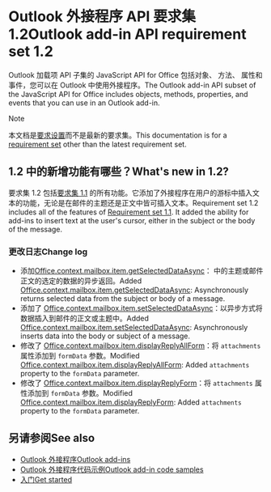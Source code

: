 # <a name="outlook-add-in-api-requirement-set-12"></a><span data-ttu-id="f1963-101">Outlook 外接程序 API 要求集 1.2</span><span class="sxs-lookup"><span data-stu-id="f1963-101">Outlook add-in API requirement set 1.2</span></span>

<span data-ttu-id="f1963-102">Outlook 加载项 API 子集的 JavaScript API for Office 包括对象、 方法、 属性和事件，您可以在 Outlook 中使用外接程序。</span><span class="sxs-lookup"><span data-stu-id="f1963-102">The Outlook add-in API subset of the JavaScript API for Office includes objects, methods, properties, and events that you can use in an Outlook add-in.</span></span>

> [!NOTE]
> <span data-ttu-id="f1963-103">本文档是[要求设置](/javascript/office/requirement-sets/outlook-api-requirement-sets)而不是最新的要求集。</span><span class="sxs-lookup"><span data-stu-id="f1963-103">This documentation is for a [requirement set](/javascript/office/requirement-sets/outlook-api-requirement-sets) other than the latest requirement set.</span></span> 

## <a name="whats-new-in-12"></a><span data-ttu-id="f1963-104">1.2 中的新增功能有哪些？</span><span class="sxs-lookup"><span data-stu-id="f1963-104">What's new in 1.2?</span></span>

<span data-ttu-id="f1963-p101">要求集 1.2 包括[要求集 1.1](../requirement-set-1.1/outlook-requirement-set-1.1.md) 的所有功能。它添加了外接程序在用户的游标中插入文本的功能，无论是在邮件的主题还是正文中皆可插入文本。</span><span class="sxs-lookup"><span data-stu-id="f1963-p101">Requirement set 1.2 includes all of the features of [Requirement set 1.1](../requirement-set-1.1/outlook-requirement-set-1.1.md). It added the ability for add-ins to insert text at the user's cursor, either in the subject or the body of the message.</span></span>

### <a name="change-log"></a><span data-ttu-id="f1963-107">更改日志</span><span class="sxs-lookup"><span data-stu-id="f1963-107">Change log</span></span>

- <span data-ttu-id="f1963-108">添加[Office.context.mailbox.item.getSelectedDataAsync](office.context.mailbox.item.md#getselecteddataasynccoerciontype-options-callback--string)： 中的主题或邮件正文的选定的数据的异步返回。</span><span class="sxs-lookup"><span data-stu-id="f1963-108">Added [Office.context.mailbox.item.getSelectedDataAsync](office.context.mailbox.item.md#getselecteddataasynccoerciontype-options-callback--string): Asynchronously returns selected data from the subject or body of a message.</span></span>
- <span data-ttu-id="f1963-109">添加了 [Office.context.mailbox.item.setSelectedDataAsync](office.context.mailbox.item.md#setselecteddataasyncdata-options-callback)：以异步方式将数据插入到邮件的正文或主题中。</span><span class="sxs-lookup"><span data-stu-id="f1963-109">Added [Office.context.mailbox.item.setSelectedDataAsync](office.context.mailbox.item.md#setselecteddataasyncdata-options-callback): Asynchronously inserts data into the body or subject of a message.</span></span>
- <span data-ttu-id="f1963-110">修改了 [Office.context.mailbox.item.displayReplyAllForm](office.context.mailbox.item.md#displayreplyallformformdata)：将 `attachments` 属性添加到 `formData` 参数。</span><span class="sxs-lookup"><span data-stu-id="f1963-110">Modified [Office.context.mailbox.item.displayReplyAllForm](office.context.mailbox.item.md#displayreplyallformformdata): Added `attachments` property to the `formData` parameter.</span></span>
- <span data-ttu-id="f1963-111">修改了 [Office.context.mailbox.item.displayReplyForm](office.context.mailbox.item.md#displayreplyformformdata)：将 `attachments` 属性添加到 `formData` 参数。</span><span class="sxs-lookup"><span data-stu-id="f1963-111">Modified [Office.context.mailbox.item.displayReplyForm](office.context.mailbox.item.md#displayreplyformformdata): Added `attachments` property to the `formData` parameter.</span></span>

## <a name="see-also"></a><span data-ttu-id="f1963-112">另请参阅</span><span class="sxs-lookup"><span data-stu-id="f1963-112">See also</span></span>

- [<span data-ttu-id="f1963-113">Outlook 外接程序</span><span class="sxs-lookup"><span data-stu-id="f1963-113">Outlook add-ins</span></span>](https://docs.microsoft.com/outlook/add-ins/)
- [<span data-ttu-id="f1963-114">Outlook 外接程序代码示例</span><span class="sxs-lookup"><span data-stu-id="f1963-114">Outlook add-in code samples</span></span>](https://developer.microsoft.com/outlook/gallery/?filterBy=Outlook,Samples,Add-ins)
- [<span data-ttu-id="f1963-115">入门</span><span class="sxs-lookup"><span data-stu-id="f1963-115">Get started</span></span>](https://docs.microsoft.com/outlook/add-ins/quick-start)